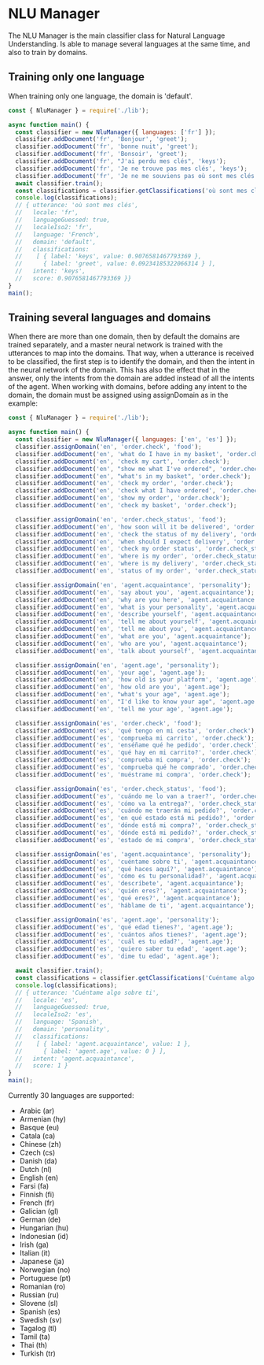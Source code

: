 # NLU Manager

The NLU Manager is the main classifier class for Natural Language Understanding. 
Is able to manage several languages at the same time, and also to train by domains.

## Training only one language

When training only one language, the domain is 'default'.

```javascript
const { NluManager } = require('./lib');

async function main() {
  const classifier = new NluManager({ languages: ['fr'] });
  classifier.addDocument('fr', 'Bonjour', 'greet');
  classifier.addDocument('fr', 'bonne nuit', 'greet');
  classifier.addDocument('fr', 'Bonsoir', 'greet');
  classifier.addDocument('fr', "J'ai perdu mes clés", 'keys');
  classifier.addDocument('fr', 'Je ne trouve pas mes clés', 'keys');
  classifier.addDocument('fr', 'Je ne me souviens pas où sont mes clés', 'keys');
  await classifier.train();
  const classifications = classifier.getClassifications('où sont mes clés');
  console.log(classifications);
  // { utterance: 'où sont mes clés',
  //   locale: 'fr',
  //   languageGuessed: true,
  //   localeIso2: 'fr',
  //   language: 'French',
  //   domain: 'default',
  //   classifications:
  //    [ { label: 'keys', value: 0.9076581467793369 },
  //      { label: 'greet', value: 0.09234185322066314 } ],
  //   intent: 'keys',
  //   score: 0.9076581467793369 }}
}
main();
```

## Training several languages and domains

When there are more than one domain, then by default the domains are trained separately, and 
a master neural network is trained with the utterances to map into the domains. That way, when
a utterance is received to be classified, the first step is to identify the domain, and then 
the intent in the neural network of the domain. This has also the effect that in the answer,
only the intents from the domain are added instead of all the intents of the agent.
When working with domains, before adding any intent to the domain, the domain must be
assigned using assignDomain as in the example:

```javascript
const { NluManager } = require('./lib');

async function main() {
  const classifier = new NluManager({ languages: ['en', 'es'] });
  classifier.assignDomain('en', 'order.check', 'food');
  classifier.addDocument('en', 'what do I have in my basket', 'order.check');
  classifier.addDocument('en', 'check my cart', 'order.check');
  classifier.addDocument('en', "show me what I've ordered", 'order.check');
  classifier.addDocument('en', "what's in my basket", 'order.check');
  classifier.addDocument('en', 'check my order', 'order.check');
  classifier.addDocument('en', 'check what I have ordered', 'order.check');
  classifier.addDocument('en', 'show my order', 'order.check');
  classifier.addDocument('en', 'check my basket', 'order.check');

  classifier.assignDomain('en', 'order.check_status', 'food');
  classifier.addDocument('en', 'how soon will it be delivered', 'order.check_status');
  classifier.addDocument('en', 'check the status of my delivery', 'order.check_status');
  classifier.addDocument('en', 'when should I expect delivery', 'order.check_status');
  classifier.addDocument('en', 'check my order status', 'order.check_status');
  classifier.addDocument('en', 'where is my order', 'order.check_status');
  classifier.addDocument('en', 'where is my delivery', 'order.check_status');
  classifier.addDocument('en', 'status of my order', 'order.check_status');

  classifier.assignDomain('en', 'agent.acquaintance', 'personality');
  classifier.addDocument('en', 'say about you', 'agent.acquaintance');
  classifier.addDocument('en', 'why are you here', 'agent.acquaintance');
  classifier.addDocument('en', 'what is your personality', 'agent.acquaintance');
  classifier.addDocument('en', 'describe yourself', 'agent.acquaintance');
  classifier.addDocument('en', 'tell me about yourself', 'agent.acquaintance');
  classifier.addDocument('en', 'tell me about you', 'agent.acquaintance');
  classifier.addDocument('en', 'what are you', 'agent.acquaintance');
  classifier.addDocument('en', 'who are you', 'agent.acquaintance');
  classifier.addDocument('en', 'talk about yourself', 'agent.acquaintance');

  classifier.assignDomain('en', 'agent.age', 'personality');
  classifier.addDocument('en', 'your age', 'agent.age');
  classifier.addDocument('en', 'how old is your platform', 'agent.age');
  classifier.addDocument('en', 'how old are you', 'agent.age');
  classifier.addDocument('en', "what's your age", 'agent.age');
  classifier.addDocument('en', "I'd like to know your age", 'agent.age');
  classifier.addDocument('en', 'tell me your age', 'agent.age');

  classifier.assignDomain('es', 'order.check', 'food');
  classifier.addDocument('es', 'qué tengo en mi cesta', 'order.check');
  classifier.addDocument('es', 'comprueba mi carrito', 'order.check');
  classifier.addDocument('es', 'enséñame qué he pedido', 'order.check');
  classifier.addDocument('es', 'qué hay en mi carrito?', 'order.check');
  classifier.addDocument('es', 'comprueba mi compra', 'order.check');
  classifier.addDocument('es', 'comprueba qué he comprado', 'order.check');
  classifier.addDocument('es', 'muéstrame mi compra', 'order.check');

  classifier.assignDomain('es', 'order.check_status', 'food');
  classifier.addDocument('es', 'cuándo me lo van a traer?', 'order.check_status');
  classifier.addDocument('es', 'cómo va la entrega?', 'order.check_status');
  classifier.addDocument('es', 'cuándo me traerán mi pedido?', 'order.check_status');
  classifier.addDocument('es', 'en qué estado está mi pedido?', 'order.check_status');
  classifier.addDocument('es', 'dónde está mi compra?', 'order.check_status');
  classifier.addDocument('es', 'dónde está mi pedido?', 'order.check_status');
  classifier.addDocument('es', 'estado de mi compra', 'order.check_status');

  classifier.assignDomain('es', 'agent.acquaintance', 'personality');
  classifier.addDocument('es', 'cuéntame sobre ti', 'agent.acquaintance');
  classifier.addDocument('es', 'qué haces aquí?', 'agent.acquaintance');
  classifier.addDocument('es', 'cómo es tu personalidad?', 'agent.acquaintance');
  classifier.addDocument('es', 'descríbete', 'agent.acquaintance');
  classifier.addDocument('es', 'quién eres?', 'agent.acquaintance');
  classifier.addDocument('es', 'qué eres?', 'agent.acquaintance');
  classifier.addDocument('es', 'háblame de ti', 'agent.acquaintance');

  classifier.assignDomain('es', 'agent.age', 'personality');
  classifier.addDocument('es', 'qué edad tienes?', 'agent.age');
  classifier.addDocument('es', 'cuántos años tienes?', 'agent.age');
  classifier.addDocument('es', 'cuál es tu edad?', 'agent.age');
  classifier.addDocument('es', 'quiero saber tu edad', 'agent.age');
  classifier.addDocument('es', 'dime tu edad', 'agent.age');

  await classifier.train();
  const classifications = classifier.getClassifications('Cuéntame algo sobre ti');
  console.log(classifications);
  // { utterance: 'Cuéntame algo sobre ti',
  //   locale: 'es',
  //   languageGuessed: true,
  //   localeIso2: 'es',
  //   language: 'Spanish',
  //   domain: 'personality',
  //   classifications:
  //    [ { label: 'agent.acquaintance', value: 1 },
  //      { label: 'agent.age', value: 0 } ],
  //   intent: 'agent.acquaintance',
  //   score: 1 }
}
main();
```



Currently 30 languages are supported:

- Arabic (ar)
- Armenian (hy)
- Basque (eu)
- Catala (ca)
- Chinese (zh)
- Czech (cs)
- Danish (da)
- Dutch (nl)
- English (en)
- Farsi (fa)
- Finnish (fi)
- French (fr)
- Galician (gl)
- German (de)
- Hungarian (hu)
- Indonesian (id)
- Irish (ga)
- Italian (it)
- Japanese (ja)
- Norwegian (no)
- Portuguese (pt)
- Romanian (ro)
- Russian (ru)
- Slovene (sl)
- Spanish (es)
- Swedish (sv)
- Tagalog (tl)
- Tamil (ta)
- Thai (th)
- Turkish (tr)
